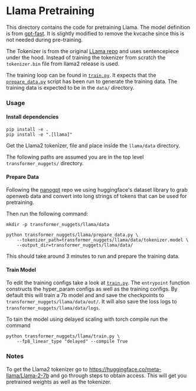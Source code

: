 # Llama Pretraining

This directory contains the code for pretraining Llama. The model definition is from [gpt-fast](https://github.com/pytorch-labs/gpt-fast). It is slightly modified to remove the kvcache since this is not needed during pre-training.

The Tokenizer is from the original [LLama repo](https://github.com/facebookresearch/llama) and uses sentencepiece under the hood. Instead of training the tokenizer from scratch the `tokenizer.bin` file from llama2 release is used.

The training loop can be found in [`train.py`](./train.py). It expects that the [`prepare_data.py`](./prepare_data.py) script has been run to generate the training data. The training data is expected to be in the `data/` directory.

### Usage

#### Install dependencies
``` Shell
pip install -e .
pip install -e ".[llama]"
```
Get the Llama2 tokenizer, file and place inside the `llama/data` directory.

The following paths are assumed you are in the top level `transformer_nuggets/` directory.

#### Prepare Data
Following the [nanogpt](https://github.com/karpathy/nanoGPT) repo we using huggingface's dataset library to grab openweb data and convert into long strings of tokens that can be used for pretraining.

Then run the following command:

``` Shell
mkdir -p transformer_nuggets/llama/data

python transformer_nuggets/llama/prepare_data.py \
    --tokenizer_path=transformer_nuggets/llama/data/tokenizer.model \
    --output_dir=transformer_nuggets/llama/data/
```
This should take around 3 minutes to run and prepare the training data.

#### Train Model
To edit the training configs take a look at [`train.py`](./train.py). The `entrypoint` function constructs the hyper_param configs as well as the
training configs. By default this will train a 7b model and and save the checkpoints to `transformer_nuggets/llama/data/out/`. It will also save the loss
logs to `transformer_nuggets/llama/data/logs`.


To tain the model using delayed scaling with torch compile run the command
``` Shell
python transformer_nuggets/llama/train.py \
    --fp8_linear_type "delayed" --compile True
```

 ### Notes
To get the Llama2 tokenizer go to https://huggingface.co/meta-llama/Llama-2-7b and go through steps to obtain access. This will get you pretrained weights as well as the tokenizer.
